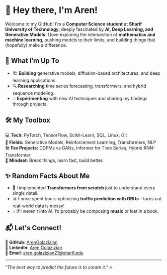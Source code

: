 # 🚀 Hey there, I'm Aren! 

Welcome to my GitHub! I'm a **Computer Science student** at **Sharif University of Technology**, deeply fascinated by **AI, Deep Learning, and Generative Models**. I love exploring the intersection of **mathematics and machine learning**, pushing models to their limits, and building things that (hopefully) make a difference. 

## 🌌 What I’m Up To
- 🏗 **Building** generative models, diffusion-based architectures, and deep learning applications.
- 🔍 **Researching** time series forecasting, transformers, and hybrid sequence modeling.
- 💡 **Experimenting** with new AI techniques and sharing my findings through projects.

## 🛠 My Toolbox
💻 **Tech:** PyTorch, TensorFlow, Scikit-Learn, SQL, Linux, Git  
🧠 **Fields:** Generative Models, Reinforcement Learning, Transformers, NLP  
🛠 **Fav Projects:** DDPMs vs GANs, Informer for Time Series, Hybrid RNN-Transformer  
🎯 **Mindset:** Break things, learn fast, build better.  

## ✨ Random Facts About Me
- 📜 I implemented **Transformers from scratch** just to understand every single detail.
- 📊 I once spent hours optimizing **traffic prediction with GRUs**—turns out real-world data is messy!
- 🎶 If I weren’t into AI, I’d probably be composing **music** or lost in a book.

## 📬 Let's Connect!
📌 **GitHub**: [ArenGolazizian](https://github.com/ArenGolazizian)  
📌 **LinkedIn**: [Aren Golazizian](https://linkedin.com/in/aren-golazizian-33b3a0152)  
📌 **Email**: aren.golazizian21@sharif.edu  

---
_“The best way to predict the future is to create it.”_ 🔥

